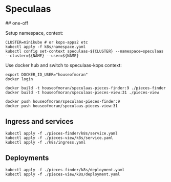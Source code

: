 # Speculaas

## one-off

Setup namespace, context:

    CLUSTER=minikube # or kops-apps2 etc
    kubectl apply -f k8s/namespace.yaml
    kubectl config set-context speculaas-${CLUSTER} --namespace=speculaas --cluster=${NAME} --user=${NAME}

Use docker hub and switch to speculaas-kops context:

    export DOCKER_ID_USER="houseofmoran"
    docker login

    docker build -t houseofmoran/speculaas-pieces-finder:9 ./pieces-finder
    docker build -t houseofmoran/speculaas-pieces-view:31 ./pieces-view

    docker push houseofmoran/speculaas-pieces-finder:9
    docker push houseofmoran/speculaas-pieces-view:31

## Ingress and services

    kubectl apply -f ./pieces-finder/k8s/service.yaml
    kubectl apply -f ./pieces-view/k8s/service.yaml
    kubectl apply -f ./k8s/ingress.yaml

## Deployments

    kubectl apply -f ./pieces-finder/k8s/deployment.yaml
    kubectl apply -f ./pieces-view/k8s/deployment.yaml
